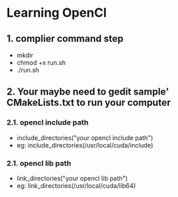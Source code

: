 # Learning OpenCl

## 1. complier command step
- mkdir <one sample>
- chmod +x run.sh
- ./run.sh

## 2. Your maybe need to gedit sample' CMakeLists.txt to run your computer
### 2.1. opencl include path
- include_directories("your opencl include path")
- eg: include_directories(/usr/local/cuda/include)
### 2.1. opencl lib path
- link_directories("your opencl lib path")
- eg: link_directories(/usr/local/cuda/lib64)